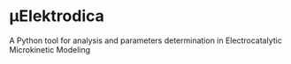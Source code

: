# μElektrodica
A Python tool for analysis and parameters determination in Electrocatalytic Microkinetic Modeling
